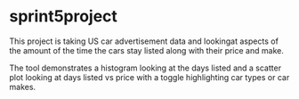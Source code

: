 # sprint5project

This project is taking US car advertisement data and lookingat aspects of the amount of the time the cars stay listed along with their price and make.

The tool demonstrates a histogram looking at the days listed and a scatter plot looking at days listed vs price with a toggle highlighting car types or car makes.